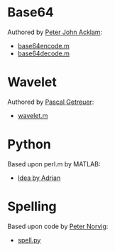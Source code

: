 # Base64

Authored by [Peter John Acklam](http://home.online.no/~pjacklam):

* [base64encode.m](http://home.online.no/~pjacklam/matlab/software/util/datautil/base64encode.m)
* [base64decode.m](http://home.online.no/~pjacklam/matlab/software/util/datautil/base64decode.m)

# Wavelet

Authored by [Pascal Getreuer](http://www.getreuer.info/):

* [wavelet.m](http://www.getreuer.info/tutorials/matlabimaging/wavelet.m)

# Python

Based upon perl.m by MATLAB:

* [Idea by Adrian](http://stackoverflow.com/questions/1707780/call-python-function-from-matlab)

# Spelling

Based upon code by [Peter Norvig](http://norvig.com/):

* [spell.py](http://norvig.com/spell-correct.html)